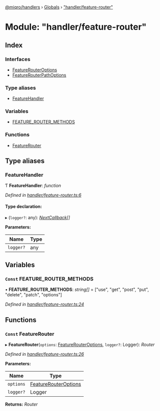[@miqro/handlers](../README.md) › [Globals](../globals.md) › ["handler/feature-router"](_handler_feature_router_.md)

# Module: "handler/feature-router"

## Index

### Interfaces

* [FeatureRouterOptions](../interfaces/_handler_feature_router_.featurerouteroptions.md)
* [FeatureRouterPathOptions](../interfaces/_handler_feature_router_.featurerouterpathoptions.md)

### Type aliases

* [FeatureHandler](_handler_feature_router_.md#featurehandler)

### Variables

* [FEATURE_ROUTER_METHODS](_handler_feature_router_.md#const-feature_router_methods)

### Functions

* [FeatureRouter](_handler_feature_router_.md#const-featurerouter)

## Type aliases

###  FeatureHandler

Ƭ **FeatureHandler**: *function*

*Defined in [handler/feature-router.ts:6](https://github.com/claukers/miqro-express/blob/8fe809c/src/handler/feature-router.ts#L6)*

#### Type declaration:

▸ (`logger?`: any): *[NextCallback](_handler_common_index_.md#nextcallback)[]*

**Parameters:**

Name | Type |
------ | ------ |
`logger?` | any |

## Variables

### `Const` FEATURE_ROUTER_METHODS

• **FEATURE_ROUTER_METHODS**: *string[]* = ["use", "get", "post", "put", "delete", "patch", "options"]

*Defined in [handler/feature-router.ts:24](https://github.com/claukers/miqro-express/blob/8fe809c/src/handler/feature-router.ts#L24)*

## Functions

### `Const` FeatureRouter

▸ **FeatureRouter**(`options`: [FeatureRouterOptions](../interfaces/_handler_feature_router_.featurerouteroptions.md), `logger?`: Logger): *Router*

*Defined in [handler/feature-router.ts:26](https://github.com/claukers/miqro-express/blob/8fe809c/src/handler/feature-router.ts#L26)*

**Parameters:**

Name | Type |
------ | ------ |
`options` | [FeatureRouterOptions](../interfaces/_handler_feature_router_.featurerouteroptions.md) |
`logger?` | Logger |

**Returns:** *Router*

